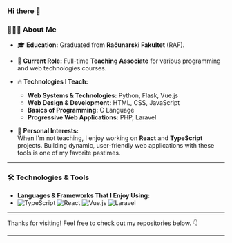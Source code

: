 ### Hi there 👋

 ### 👨🏻‍💻 **About Me**
- 🎓 **Education:** Graduated from **Računarski Fakultet** (RAF).
- 💼 **Current Role:** Full-time **Teaching Associate** for various programming and web technologies courses.
- 🔥 **Technologies I Teach:**  
  - **Web Systems & Technologies:** Python, Flask, Vue.js  
  - **Web Design & Development:** HTML, CSS, JavaScript  
  - **Basics of Programming:** C Language  
  - **Progressive Web Applications:** PHP, Laravel  

- 🎯 **Personal Interests:**  
  When I'm not teaching, I enjoy working on **React** and **TypeScript** projects. Building dynamic, user-friendly web applications with these tools is one of my favorite pastimes.  

---

### 🛠 **Technologies & Tools**

- **Languages & Frameworks That I Enjoy Using:**
- ![TypeScript](https://img.shields.io/badge/TypeScript-007ACC?style=for-the-badge&logo=typescript&logoColor=white)
  ![React](https://img.shields.io/badge/React-20232A?style=for-the-badge&logo=react&logoColor=61DAFB) 
  ![Vue.js](https://img.shields.io/badge/Vue.js-35495E?style=for-the-badge&logo=vue.js&logoColor=4FC08D) 
  ![Laravel](https://img.shields.io/badge/Laravel-FF2D20?style=for-the-badge&logo=laravel&logoColor=white) 

---

Thanks for visiting! Feel free to check out my repositories below. 👇

---

<!--
**LazarevicV/LazarevicV** is a ✨ _special_ ✨ repository because its `README.md` (this file) appears on your GitHub profile.

Here are some ideas to get you started:

- 🔭 I’m currently working on ...
- 🌱 I’m currently learning ...
- 👯 I’m looking to collaborate on ...
- 🤔 I’m looking for help with ...
- 💬 Ask me about ...
- 📫 How to reach me: ...
- 😄 Pronouns: ...
- ⚡ Fun fact: ...
-->
